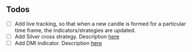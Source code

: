 ## Todos
- [ ] Add live tracking, so that when a new candle is formed for a particular time frame, the indicators/strategies are updated.
- [ ] Add Silver cross strategy. Description [here](https://www.binance.com/en/feed/post/286844)
- [ ] Add DMI indicator. Description [here](https://www.investopedia.com/terms/d/dmi.asp)